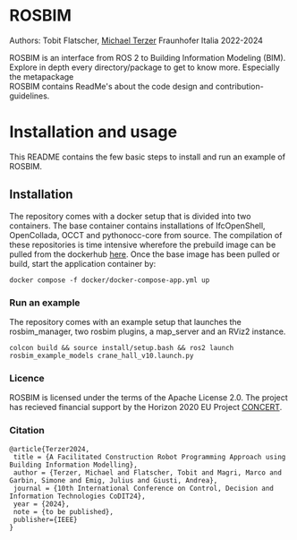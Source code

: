 # ROSBIM

Authors: Tobit Flatscher, [Michael Terzer](michael.terzer@fraunhofer.it) Fraunhofer Italia 2022-2024

ROSBIM is an interface from ROS 2 to Building Information Modeling (BIM). Explore in depth every directory/package to get to know more. Especially the metapackage  
ROSBIM contains ReadMe's about the code design and contribution-guidelines.

# Installation and usage

This README contains the few basic steps to install and run an example of ROSBIM.

## Installation

The repository comes with a docker setup that is divided into two containers. The base container contains installations of IfcOpenShell, OpenCollada, OCCT and pythonocc-core from source. The compilation of these repositories is time intensive wherefore the prebuild image can be pulled from the dockerhub [here](https://hub.docker.com/r/fraunhoferitalia/rosbim).
Once the base image has been pulled or build, start the application container by:
```
docker compose -f docker/docker-compose-app.yml up
```

### Run an example

The repository comes with an example setup that launches the rosbim_manager, two rosbim plugins, a map_server and an RViz2 instance.

```
colcon build && source install/setup.bash && ros2 launch rosbim_example_models crane_hall_v10.launch.py
```

### Licence

ROSBIM is licensed under the terms of the Apache License 2.0. The project has recieved financial support by the Horizon 2020 EU Project [CONCERT](https://concertproject.eu/).

### Citation

```
@article{Terzer2024,
 title = {A Facilitated Construction Robot Programming Approach using Building Information Modelling},
 author = {Terzer, Michael and Flatscher, Tobit and Magri, Marco and Garbin, Simone and Emig, Julius and Giusti, Andrea},
 journal = {10th International Conference on Control, Decision and Information Technologies CoDIT24},
 year = {2024},
 note = {to be published},
 publisher={IEEE}
}
```

